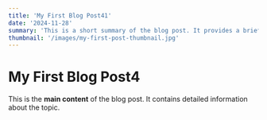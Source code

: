 ```yaml
---
title: 'My First Blog Post41'
date: '2024-11-28'
summary: 'This is a short summary of the blog post. It provides a brief introduction to the content.'
thumbnail: '/images/my-first-post-thumbnail.jpg'
---
```


# My First Blog Post4

This is the **main content** of the blog post. It contains detailed information about the topic.

